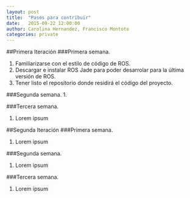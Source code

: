 ```yaml
---
layout: post
title:  "Pasos para contribuir"
date:   2015-09-22 12:00:00
author: Carolina Hernandez, Francisco Montoto
categories: private
---
```

##Primera Iteración
###Primera semana.
1. Familiarizarse con el estilo de código de ROS.
2. Descargar e instalar ROS Jade para poder desarrolar para la última versión de ROS.
3. Tener listo el repositorio donde residirá el código del proyecto.

###Segunda semana.
1.

###Tercera semana.
1. Lorem ipsum

##Segunda Iteración
###Primera semana.
1. Lorem ipsum

###Segunda semana.
1. Lorem ipsum

###Tercera semana.
1. Lorem ipsum
